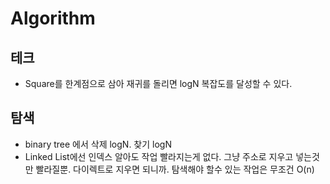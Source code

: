 # Algorithm

## 테크
- Square를 한계점으로 삼아 재귀를 돌리면 logN 복잡도를 달성할 수 있다.

## 탐색
- binary tree 에서 삭제 logN. 찾기 logN
- Linked List에선 인덱스 알아도 작업 빨라지는게 없다. 그냥 주소로 지우고 넣는것만 빨라질뿐. 다이렉트로 지우면 되니까. 탐색해야 할수 있는 작업은 무조건 O(n)
